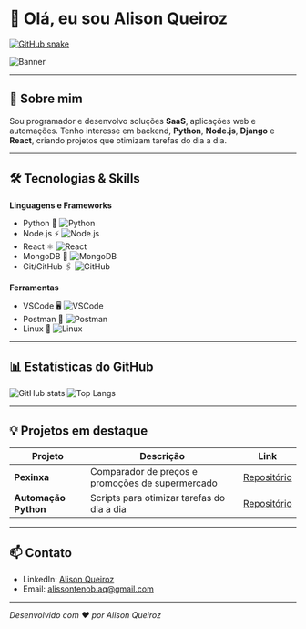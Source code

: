 # 👋 Olá, eu sou Alison Queiroz

[![GitHub snake](https://github.com/Aqueiroz2/meu-repo/github-contribution-grid-snake.svg)](https://github.com/Aqueiroz2)

![Banner](https://media.giphy.com/media/3oEjI6SIIHBdRxXI40/giphy.gif) <!-- GIF animado exemplo -->

---

## 🚀 Sobre mim
Sou programador e desenvolvo soluções **SaaS**, aplicações web e automações. Tenho interesse em backend, **Python**, **Node.js**, **Django** e **React**, criando projetos que otimizam tarefas do dia a dia.

---

## 🛠 Tecnologias & Skills

**Linguagens e Frameworks**
- Python 🐍 ![Python](https://img.shields.io/badge/Python-90%25-brightgreen)
- Node.js ⚡ ![Node.js](https://img.shields.io/badge/Node.js-80%25-brightgreen)
- React ⚛️ ![React](https://img.shields.io/badge/React-85%25-brightgreen)
- MongoDB 🍃 ![MongoDB](https://img.shields.io/badge/MongoDB-75%25-yellowgreen)
- Git/GitHub 🖇️ ![GitHub](https://img.shields.io/badge/Git-85%25-brightgreen)

**Ferramentas**
- VSCode 🖥️ ![VSCode](https://img.shields.io/badge/VSCode-95%25-brightgreen)
- Postman 🚀 ![Postman](https://img.shields.io/badge/Postman-80%25-yellowgreen)
- Linux 🐧 ![Linux](https://img.shields.io/badge/Linux-75%25-yellow)

---

## 📊 Estatísticas do GitHub
![GitHub stats](https://github-readme-stats.vercel.app/api?username=<SEU_USUARIO>&show_icons=true&theme=radical)
![Top Langs](https://github-readme-stats.vercel.app/api/top-langs/?username=<SEU_USUARIO>&layout=compact&theme=radical)

---

## 💡 Projetos em destaque

| Projeto | Descrição | Link |
|--------|-----------|------|
| **Pexinxa** | Comparador de preços e promoções de supermercado | [Repositório](https://github.com/<SEU_USUARIO>/pexinxa) |
| **Automação Python** | Scripts para otimizar tarefas do dia a dia | [Repositório](https://github.com/<SEU_USUARIO>/automacoes) |

---

## 📫 Contato
- LinkedIn: [Alison Queiroz](https://www.linkedin.com/in/alison-queiroz-676519183/)  
- Email: alissontenob.aq@gmail.com

---

*Desenvolvido com ❤️ por Alison Queiroz*
